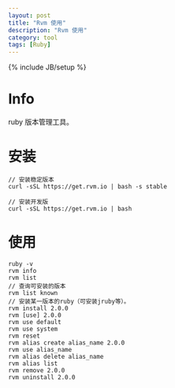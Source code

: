 ```yaml
---
layout: post
title: "Rvm 使用"
description: "Rvm 使用"
category: tool
tags: [Ruby]
---
```

{% include JB/setup %}

# Info

ruby 版本管理工具。

# 安装

	// 安装稳定版本
	curl -sSL https://get.rvm.io | bash -s stable

	// 安装开发版
	curl -sSL https://get.rvm.io | bash

# 使用

	ruby -v
	rvm info
	rvm list
	// 查询可安装的版本
	rvm list known
	// 安装某一版本的ruby（可安装jruby等）。
	rvm install 2.0.0
	rvm [use] 2.0.0
	rvm use default
	rvm use system
	rvm reset
	rvm alias create alias_name 2.0.0
	rvm use alias_name
	rvm alias delete alias_name
	rvm alias list
	rvm remove 2.0.0
	rvm uninstall 2.0.0



